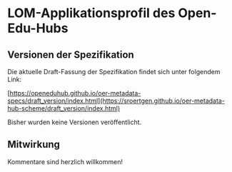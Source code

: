 # LOM-Applikationsprofil des Open-Edu-Hubs

## Versionen der Spezifikation

Die aktuelle Draft-Fassung der Spezifikation findet sich unter folgendem Link:

[https://openeduhub.github.io/oer-metadata-specs/draft_version/index.html](https://sroertgen.github.io/oer-metadata-hub-scheme/draft_version/index.html)

Bisher wurden keine Versionen veröffentlicht.

## Mitwirkung

Kommentare sind herzlich willkommen!
